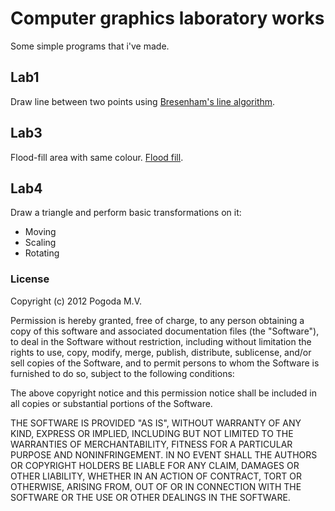 # Computer graphics laboratory works

Some simple programs that i've made.

## Lab1

Draw line between two points using [Bresenham's line algorithm](http://en.wikipedia.org/wiki/Bresenham%27s_line_algorithm).

## Lab3

Flood-fill area with same colour. [Flood fill](http://en.wikipedia.org/wiki/Flood_fill).

## Lab4

Draw a triangle and perform basic transformations on it:

* Moving
* Scaling
* Rotating

### License
Copyright (c) 2012 Pogoda M.V.

Permission is hereby granted, free of charge, to any person obtaining a copy of this software and associated documentation files (the "Software"), to deal in the Software without restriction, including without limitation the rights to use, copy, modify, merge, publish, distribute, sublicense, and/or sell copies of the Software, and to permit persons to whom the Software is furnished to do so, subject to the following conditions:

The above copyright notice and this permission notice shall be included in all copies or substantial portions of the Software.

THE SOFTWARE IS PROVIDED "AS IS", WITHOUT WARRANTY OF ANY KIND, EXPRESS OR IMPLIED, INCLUDING BUT NOT LIMITED TO THE WARRANTIES OF MERCHANTABILITY, FITNESS FOR A PARTICULAR PURPOSE AND NONINFRINGEMENT. IN NO EVENT SHALL THE AUTHORS OR COPYRIGHT HOLDERS BE LIABLE FOR ANY CLAIM, DAMAGES OR OTHER LIABILITY, WHETHER IN AN ACTION OF CONTRACT, TORT OR OTHERWISE, ARISING FROM, OUT OF OR IN CONNECTION WITH THE SOFTWARE OR THE USE OR OTHER DEALINGS IN THE SOFTWARE.
